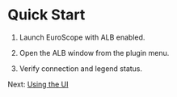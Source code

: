 # Quick Start



1. Launch EuroScope with ALB enabled.

2. Open the ALB window from the plugin menu.

3. Verify connection and legend status.



Next: [Using the UI](user/ui.md)



